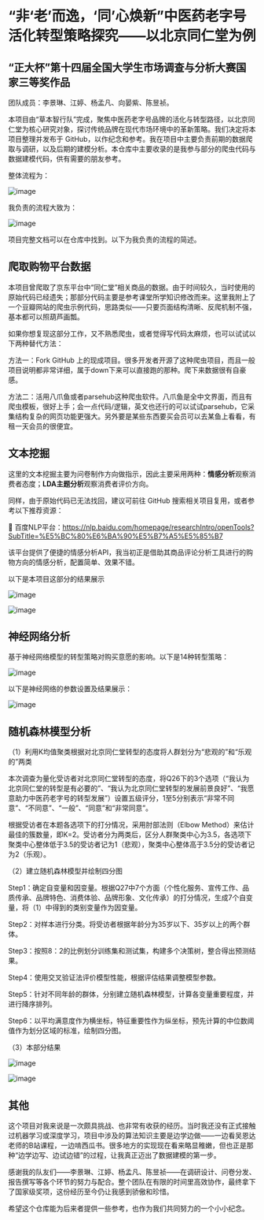 # “非‘老’而逸，‘同’心焕新”中医药老字号活化转型策略探究——以北京同仁堂为例
## “正大杯”第十四届全国大学生市场调查与分析大赛国家三等奖作品
团队成员：李景琳、江婷、杨孟凡、向晏紫、陈昱祯。

本项目由“草本智行队”完成，聚焦中医药老字号品牌的活化与转型路径，以北京同仁堂为核心研究对象，探讨传统品牌在现代市场环境中的革新策略。我们决定将本项目整理并发布于 GitHub，以作纪念和参考。我在项目中主要负责前期的数据爬取与调研，以及后期的建模分析。本仓库中主要收录的是我参与部分的爬虫代码与数据建模代码，供有需要的朋友参考。

整体流程为：

![image](https://github.com/user-attachments/assets/a5140697-fe84-4bf7-bce7-2adf83f9bf38)

我负责的流程大致为：

![image](https://github.com/user-attachments/assets/b95a6be1-6091-46b8-bd6f-162cd9fafdf1)

项目完整文档可以在仓库中找到。以下为我负责的流程的简述。


## 爬取购物平台数据

  本项目曾爬取了京东平台中“同仁堂”相关商品的数据。由于时间较久，当时使用的原始代码已经遗失；那部分代码主要是参考课堂所学知识修改而来。这里我附上了一个豆瓣网站的爬虫示例代码，思路类似——只要页面结构清晰、反爬机制不强，基本都可以照葫芦画瓢。
  
  如果你想复现这部分工作，又不熟悉爬虫，或者觉得写代码太麻烦，也可以试试以下两种替代方法：
  
  方法一：Fork GitHub 上的现成项目。很多开发者开源了这种爬虫项目，而且一般项目说明都非常详细，属于down下来可以直接跑的那种。爬下来数据很有自豪感。
  
  方法二：活用八爪鱼或者parsehub这种爬虫软件。八爪鱼是全中文界面，而且有爬虫模板，很好上手；会一点代码/逻辑，英文也还行的可以试试parsehub，它采集结构复杂的网页功能更强大。另外要是某些东西要买会员可以去某鱼上看看，有租一天会员的很便宜。


## 文本挖掘
  这里的文本挖掘主要为问卷制作方向做指示，因此主要采用两种：**情感分析**观察消费者态度；**LDA主题分析**观察消费者评价方向。
  
  同样，由于原始代码已无法找回，建议可前往 GitHub 搜索相关项目复用，或者参考以下推荐资源：

  🔗 百度NLP平台：https://nlp.baidu.com/homepage/researchIntro/openTools?SubTitle=%E5%BC%80%E6%BA%90%E5%B7%A5%E5%85%B7

  该平台提供了便捷的情感分析API，我当初正是借助其商品评论分析工具进行的购物方向的情感分析，配置简单、效果不错。

  以下是本项目这部分的结果展示
  
  ![image](https://github.com/user-attachments/assets/40cdd1e5-beb4-41e7-98fb-ebc91fe44c57)
  
  ![image](https://github.com/user-attachments/assets/2faef295-294b-40cc-8d07-7568f2e55ed8)


## 神经网络分析
  基于神经网络模型的转型策略对购买意愿的影响。以下是14种转型策略：
  
  ![image](https://github.com/user-attachments/assets/565119b8-dcde-40d3-8c87-45ba187d58f7)

  以下是神经网络的参数设置及结果展示：
  
  ![image](https://github.com/user-attachments/assets/52d9c444-ac6f-4705-9da9-629c2fdd38c8)


## 随机森林模型分析
（1）利用K均值聚类根据对北京同仁堂转型的态度将人群划分为“悲观的”和“乐观的”两类

  本次调查为量化受访者对北京同仁堂转型的态度，将Q26下的3个选项（“我认为北京同仁堂的转型是有必要的”、“我认为北京同仁堂转型的发展前景良好”、“我愿意助力中医药老字号的转型发展”）设置五级评分，1至5分别表示“非常不同意”、“不同意”、“一般”、“同意”和“非常同意”。
  
  根据受访者在本题各选项下的打分情况，采用肘部法则（Elbow Method）来估计最佳的簇数量，即K=2。受访者分为两类后，区分人群聚类中心为3.5，各选项下聚类中心整体低于3.5的受访者记为1（悲观），聚类中心整体高于3.5分的受访者记为2（乐观）。
  
（2）建立随机森林模型并绘制四分图

  Step1：确定自变量和因变量。根据Q27中7个方面（个性化服务、宣传工作、品质传承、品牌特色、消费体验、品牌形象、文化传承）的打分情况，生成7个自变量，将（1）中得到的类别变量作为因变量。

  Step2：对样本进行分类。将受访者根据年龄分为35岁以下、35岁以上的两个群体。

  Step3：按照8：2的比例划分训练集和测试集，构建多个决策树，整合得出预测结果。

  Step4：使用交叉验证法评价模型性能，根据评估结果调整模型参数。

  Step5：针对不同年龄的群体，分别建立随机森林模型，计算各变量重要程度，并进行降序排列。

  Step6：以平均满意度作为横坐标，特征重要性作为纵坐标，预先计算的中位数阈值作为划分区域的标准，绘制四分图。

（3）本部分结果

  ![image](https://github.com/user-attachments/assets/54ec4f45-a53c-45a3-9c2d-d201133e1ee8)

  ![image](https://github.com/user-attachments/assets/08c1ccd2-611b-4574-a7fa-ecf92ced13d0)


## 其他
  这个项目对我来说是一次颇具挑战、也非常有收获的经历。当时我还没有正式接触过机器学习或深度学习，项目中涉及的算法知识主要是边学边做——一边看吴恩达老师的B站课程，一边啃西瓜书。很多地方的实现现在看来略显稚嫩，但也正是那种“边学边写、边试边错”的过程，让我真正迈出了数据建模的第一步。

  感谢我的队友们——李景琳、江婷、杨孟凡、陈昱祯——在调研设计、问卷分发、报告撰写等各个环节的努力与配合。整个团队在有限的时间里高效协作，最终拿下了国家级奖项，这份经历至今仍让我感到骄傲和珍惜。
  
  希望这个仓库能为后来者提供一些参考，也作为我们共同努力的一个小小纪念。
